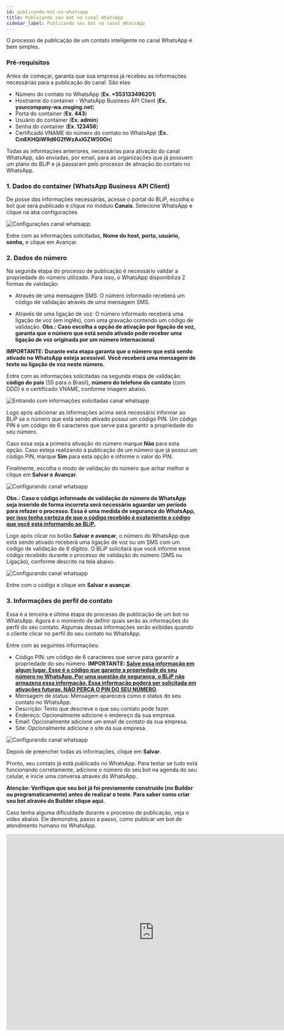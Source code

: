```yaml
---
id: publicando-bot-no-whatsapp
title: Publicando seu bot no canal WhatsApp
sidebar_label: Publicando seu bot no canal WhatsApp
---
```


O processo de publicação de um contato inteligente no canal WhatsApp é bem simples.

### Pré-requisitos

Antes de começar, garanta que sua empresa já recebeu as informações necessárias para a publicação do canal. São elas:

* Número do contato no WhatsApp (**Ex. +553133496201**)
* Hostname do container - WhatsApp Business API Client (**Ex. yourcompany-wa\.msging\.net**)
* Porta do container (**Ex. 443**)
* Usuário do container (**Ex. admin**)
* Senha do container (**Ex. 123456**)
* Certificado VNAME do número do contato no WhatsApp (**Ex. CmEKHQiW9d6G2fWzAxIGZW50On**)

Todas as informações anteriores, necessárias para ativação do canal WhatsApp, são enviadas, por email, para as organizações que já possuem um plano do BLiP e já passaram pelo processo de ativação do contato no WhatsApp.

### 1. Dados do container (WhatsApp Business API Client)
De posse das informações necessárias, acesse o portal do BLiP, escolha o bot que será publicado e clique no módulo **Canais**. Selecione WhatsApp e clique na aba configurações

![Configurações canal whatsapp](/img/channels/whatsapp/publicando-bot-no-whatsapp-1.png)<br>

Entre com as informações solicitadas, **Nome do host, porta, usuário, senha,** e clique em Avançar.

### 2. Dados do número

Na segunda etapa do processo de publicação é necessário validar a propriedade do número utilizado. Para isso, o WhatsApp disponibiliza 2 formas de validação:

* Através de uma mensagem SMS: O número informado receberá um código de validação através de uma mensagem SMS.

* Através de uma ligação de voz: O número informado receberá uma ligação de voz (em inglês), com uma gravação contendo um código de validação. **Obs.: Caso escolha a opção de ativação por ligação de voz, garanta que o número que está sendo ativado pode receber uma ligação de voz originada por um número internacional**.

**IMPORTANTE: Durante esta etapa garanta que o número que está sendo ativado no WhatsApp esteja acessível.  Você receberá uma mensagem de texto ou ligação de voz neste número.**

Entre com as informações solicitadas na segunda etapa de validação: **código do país** (55 para o Brasil), **número do telefone do contato** (com DDD) e o certificado VNAME, conforme imagem abaixo.

![Entrando com informações solicitadas canal whatsapp](/img/channels/whatsapp/publicando-bot-no-whatsapp-2.png)<br>

Logo após adicionar as informações acima será necessário informar ao BLiP se o número que está sendo ativado possui um código PIN. Um código PIN é um código de 6 caracteres que serve para garantir a propriedade do seu número.

Caso essa seja a primeira ativação do número marque **Não** para esta opção. Caso esteja realizando a publicação de um número que já possui um código PIN, marque **Sim** para esta opção e informe o valor do PIN.

Finalmente, escolha o modo de validação do número que achar melhor e clique em **Salvar e Avançar**.

![Configurando canal whatsapp](/img/channels/whatsapp/publicando-bot-no-whatsapp-3.png)<br>

**Obs.: Caso o código informado de validação do número do WhatsApp seja inserido de forma incorreta será necessário aguardar um período para refazer o processo. Essa é uma medida de segurança do WhatsApp, <u>por isso tenha certeza de que o código recebido é exatamente o código que você está informando ao BLiP.</u>**

Logo após clicar no botão **Salvar e avançar**, o número do WhatsApp que está sendo ativado receberá uma ligação de voz ou um SMS com um código de validação de 6 dígitos. O BLiP solicitará que você informe esse código recebido durante o processo de validação do número (SMS ou Ligação), conforme descrito na tela abaixo.

![Configurando canal whatsapp](/img/channels/whatsapp/publicando-bot-no-whatsapp-4.png)<br>

Entre com o código e clique em **Salvar e avançar**.

### 3. Informações do perfil de contato

Essa é a terceira e última etapa do processo de publicação de um bot no WhatsApp. Agora é o momento de definir quais serão as informações do perfil do seu contato. Algumas dessas informações serão exibidas quando o cliente clicar no perfil do seu contato no WhatsApp.

Entre com as seguintes informações:

* Código PIN:  um código de 6 caracteres que serve para garantir a propriedade do seu número. **IMPORTANTE: <u>Salve essa informação em algum lugar. Esse é o código que garante a propriedade do seu número no WhatsApp. Por uma questão de segurança, o BLiP não armazena essa informação. Essa informação poderá ser solicitada em ativações futuras. NÃO PERCA O PIN DO SEU NÚMERO</u>**.
* Mensagem de status: Mensagem aparecerá como o status do seu contato no WhatsApp.
* Descrição: Texto que descreve o que seu contato pode fazer.
* Endereço: Opcionalmente adicione o endereço da sua empresa.
* Email: Opcionalmente adicione um email de contato da sua empresa.
* Site: Opcionalmente adicione o site da sua empresa.

![Configurando canal whatsapp](/img/channels/whatsapp/publicando-bot-no-whatsapp-5.png)<br>

Depois de preencher todas as informações, clique em **Salvar**.

Pronto, seu contato já está publicado no WhatsApp. Para testar se tudo está funcionando corretamente, adicione o número do seu bot na agenda do seu celular, e inicie uma conversa através do WhatsApp.

**Atenção: Verifique que seu bot já foi previamente construído (no Builder ou programaticamente) antes de realizar o teste. Para saber como criar seu bot através do Builder clique aqui.**

Caso tenha alguma dificuldade durante o processo de publicação, veja o vídeo abaixo. Ele demonstra, passo a passo, como publicar um bot de atendimento humano no WhatsApp.

<iframe width="778" height="517" src="https://www.youtube.com/embed/JtY0woSr9wo" frameborder="0" allow="accelerometer; autoplay; encrypted-media; gyroscope; picture-in-picture" allowfullscreen></iframe><br>

<!-- Rating frame -->
<script type="text/javascript" src="/scripts/rating.js"></script>